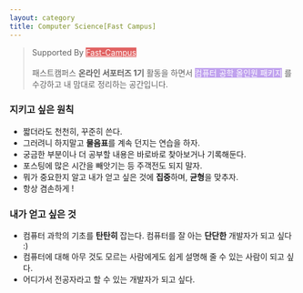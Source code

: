 ```yaml
---
layout: category
title: Computer Science[Fast Campus]
---
```

>Supported By <a style="background-color : #e16262 ;color: white" href="https://www.fastcampus.co.kr/">Fast-Campus</a><br><br> 패스트캠퍼스 **온라인 서포터즈 1기** 활동을 하면서 <span style="background-color: rgba(131, 73, 224, 0.5); color:white;">컴퓨터 공학 올인원 패키지</span> 를 수강하고 내 맘대로 정리하는 공간입니다.

###  지키고 싶은 원칙

- 짧더라도 천천히, 꾸준히 쓴다.
- 그러려니 하지말고 **물음표**를 계속 던지는 연습을 하자. 
- 궁금한 부분이나 더 공부할 내용은 바로바로 찾아보거나 기록해둔다.
- 포스팅에 많은 시간을 빼앗기는 등 주객전도 되지 말자.
- 뭐가 중요한지 알고 내가 얻고 싶은 것에 **집중**하며, **균형**을 맞추자.
- 항상 겸손하게 !

### 내가 얻고 싶은 것
- 컴퓨터 과학의 기초를 **탄탄히** 잡는다. 컴퓨터를 잘 아는 **단단한** 개발자가 되고 싶다 :)
- 컴퓨터에 대해 아무 것도 모르는 사람에게도 쉽게 설명해 줄 수 있는 사람이 되고 싶다.
- 어디가서 전공자라고 할 수 있는 개발자가 되고 싶다.

<br>
